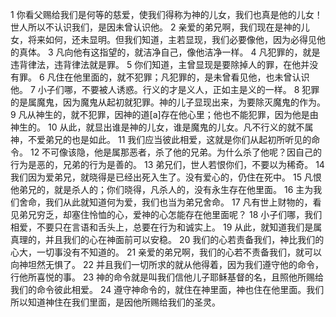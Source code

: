 1 你看父赐给我们是何等的慈爱，使我们得称为神的儿女，我们也真是他的儿女！世人所以不认识我们，是因未曾认识他。 
2 亲爱的弟兄啊，我们现在是神的儿女，将来如何，还未显明。但我们知道，主若显现，我们必要像他，因为必得见他的真体。 
3 凡向他有这指望的，就洁净自己，像他洁净一样。 
4 凡犯罪的，就是违背律法，违背律法就是罪。 
5 你们知道，主曾显现是要除掉人的罪，在他并没有罪。 
6 凡住在他里面的，就不犯罪；凡犯罪的，是未曾看见他，也未曾认识他。
7 小子们哪，不要被人诱惑。行义的才是义人，正如主是义的一样。 
8 犯罪的是属魔鬼，因为魔鬼从起初就犯罪。神的儿子显现出来，为要除灭魔鬼的作为。 
9 凡从神生的，就不犯罪，因神的道[a]存在他心里；他也不能犯罪，因为他是由神生的。 
10 从此，就显出谁是神的儿女，谁是魔鬼的儿女。凡不行义的就不属神，不爱弟兄的也是如此。 
11 我们应当彼此相爱，这就是你们从起初所听见的命令。 
12 不可像该隐，他是属那恶者，杀了他的兄弟。为什么杀了他呢？因自己的行为是恶的，兄弟的行为是善的。
13 弟兄们，世人若恨你们，不要以为稀奇。 
14 我们因为爱弟兄，就晓得是已经出死入生了。没有爱心的，仍住在死中。 
15 凡恨他弟兄的，就是杀人的；你们晓得，凡杀人的，没有永生存在他里面。 
16 主为我们舍命，我们从此就知道何为爱，我们也当为弟兄舍命。 
17 凡有世上财物的，看见弟兄穷乏，却塞住怜恤的心，爱神的心怎能存在他里面呢？ 
18 小子们哪，我们相爱，不要只在言语和舌头上，总要在行为和诚实上。 
19 从此，就知道我们是属真理的，并且我们的心在神面前可以安稳。 
20 我们的心若责备我们，神比我们的心大，一切事没有不知道的。
21 亲爱的弟兄啊，我们的心若不责备我们，就可以向神坦然无惧了。 
22 并且我们一切所求的就从他得着，因为我们遵守他的命令，行他所喜悦的事。 
23 神的命令就是叫我们信他儿子耶稣基督的名，且照他所赐给我们的命令彼此相爱。 
24 遵守神命令的，就住在神里面，神也住在他里面。我们所以知道神住在我们里面，是因他所赐给我们的圣灵。
